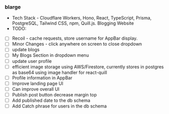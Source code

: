 ### blarge
- Tech Stack - Cloudflare Workers, Hono, React, TypeScript, Prisma, PostgreSQL, Tailwind CSS, npm, Quill.js. 
Blogging Website
- TODO: 
- [ ] Recoil - cache requests, store username for AppBar display.
- [ ] Minor Changes - click anywhere on screen to close dropdown
- [ ] update blogs
- [ ] My Blogs Section in dropdown menu
- [ ] update user profile
- [ ] efficient image storage using AWS/Firestore, currently stores in postgres as base64 using image handler for react-quill
- [ ] Profile information in AppBar
- [ ] Improve landing page UI
- [ ] Can improve overall UI
- [ ] Publish post button decrease margin top
- [ ] Add published date to the db schema
- [ ] Add Catch phrase for users in the db schema
